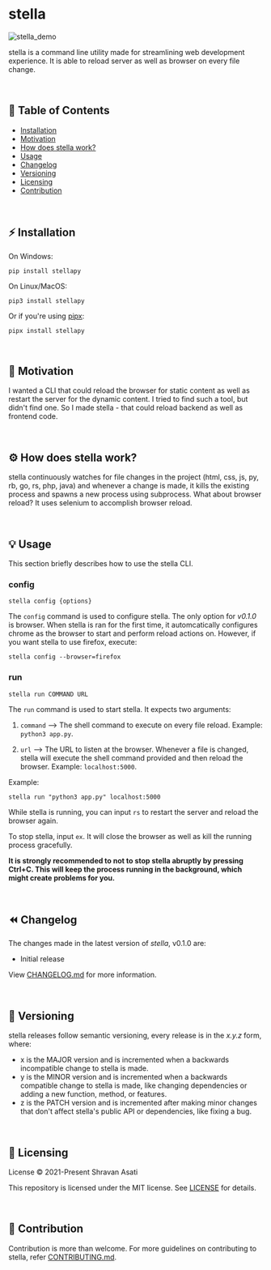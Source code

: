 # stella

![stella_demo](assets/stella.gif)

stella is a command line utility made for streamlining web development experience. It is able to reload server as well as browser on every file change.

<br>


## 📝 Table of Contents
- [Installation](#-installation)
- [Motivation](#-motivation)
- [How does stella work?](#-how-does-stella-work?)
- [Usage](#-usage)
- [Changelog](#-changelog)
- [Versioning](#-versioning)
- [Licensing](#-licensing)
- [Contribution](#-contribution)


<br>


## ⚡️ Installation

On Windows:
```
pip install stellapy
```

On Linux/MacOS:
```
pip3 install stellapy
```

Or if you're using [pipx](https://pypa.github.io/pipx/):
```
pipx install stellapy
```


<br>



## 💫 Motivation

I wanted a CLI that could reload the browser for static content as well as restart the server for the dynamic content. I tried to find such a tool, but didn't find one. So I made stella - that could reload backend as well as frontend code.

<br>

## ⚙️ How does stella work?

stella continuously watches for file changes in the project (html, css, js, py, rb, go, rs, php, java) and whenever a change is made, it kills the existing process and spawns a new process using subprocess. What about browser reload? It uses selenium to accomplish browser reload.

<br>


## 💡 Usage

This section briefly describes how to use the stella CLI.

### config

```
stella config {options}
```

The `config` command is used to configure stella. The only option for *v0.1.0* is browser. When stella is ran for the first time, it automcatically configures chrome as the browser to start and perform reload actions on. However, if you want stella to use firefox, execute:

```
stella config --browser=firefox
```

### run

```
stella run COMMAND URL
```

The `run` command is used to start stella.
It expects two arguments:

1. `command` --> The shell command to execute on every file reload. Example:
`python3 app.py`.

2. `url` --> The URL to listen at the browser. Whenever a file is changed, stella will execute the shell command provided and then reload the browser. Example: `localhost:5000`.

Example:
```
stella run "python3 app.py" localhost:5000
```

While stella is running, you can input `rs` to restart the server and reload the browser again. 

To stop stella, input `ex`. It will close the browser as well as kill the running process gracefully.

**It is strongly recommended to not to stop stella abruptly by pressing Ctrl+C. This will keep the process running in the background, which might create problems for you.**

<br>


## ⏪ Changelog
The changes made in the latest version of *stella*, v0.1.0 are:

- Initial release

View [CHANGELOG.md](CHANGELOG.md) for more information.

<br>


## 🔖 Versioning

stella releases follow semantic versioning, every release is in the *x.y.z* form, where:

- x is the MAJOR version and is incremented when a backwards incompatible change to stella is made.
- y is the MINOR version and is incremented when a backwards compatible change to stella is made, like changing dependencies or adding a new function, method, or features.
- z is the PATCH version and is incremented after making minor changes that don't affect stella's public API or dependencies, like fixing a bug.

<br>

## 📄 Licensing

License © 2021-Present Shravan Asati

This repository is licensed under the MIT license. See [LICENSE](LICENSE) for details.

<br>

## 👥 Contribution

Contribution is more than welcome. For more guidelines on contributing to stella, refer [CONTRIBUTING.md](CONTRIBUTING.md).